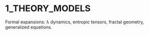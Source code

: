# 1_THEORY_MODELS

Formal expansions: λ dynamics, entropic tensors, fractal geometry, generalized equations.